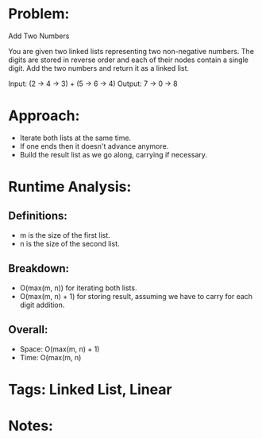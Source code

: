 # Problem:
  Add Two Numbers
  
  You are given two linked lists representing two non-negative numbers. The digits are stored in reverse order and each of their nodes contain a single digit. Add the two numbers and return it as a linked list.
  
  Input: (2 -> 4 -> 3) + (5 -> 6 -> 4)
  Output: 7 -> 0 -> 8

# Approach:
  - Iterate both lists at the same time.
  - If one ends then it doesn't advance anymore.
  - Build the result list as we go along, carrying if necessary.

# Runtime Analysis:
## Definitions:
  - m is the size of the first list.
  - n is the size of the second list.
    
## Breakdown:
  - O(max(m, n)) for iterating both lists.
  - O(max(m, n) + 1) for storing result, assuming we have to carry for each digit addition.
    
## Overall:
  - Space: O(max(m, n) + 1)
  - Time: O(max(m, n)

# Tags: Linked List, Linear

# Notes: